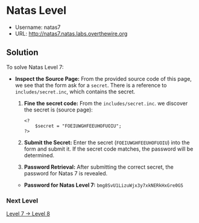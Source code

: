 # Natas Level

- Username: natas7
- URL: http://natas7.natas.labs.overthewire.org

## Solution

To solve Natas Level 7:

- **Inspect the Source Page:** From the provided source code of this page, we see that the form ask for a `secret`. There is a reference to `includes/secret.inc`, which contains the secret.

  1. **Fine the secret code:** From the `includes/secret.inc`. we discover the secret is (source page):

     ```
     <?
         $secret = "FOEIUWGHFEEUHOFUOIU";
     ?>
     ```

  2. **Submit the Secret:** Enter the secret (`FOEIUWGHFEEUHOFUOIU`) into the form and submit it. If the secret code matches, the password will be determined.

  3. **Password Retrieval:** After submitting the correct secret, the password for Natas 7 is revealed.

  - **Password for Natas Level 7:** `bmg8SvU1LizuWjx3y7xkNERkHxGre0GS`

### Next Level

[Level 7 → Level 8](https://github.com/nimodb/natas-challenge-solver/tree/main/natas8)
